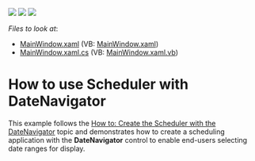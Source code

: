 <!-- default badges list -->
![](https://img.shields.io/endpoint?url=https://codecentral.devexpress.com/api/v1/VersionRange/128656151/17.2.7%2B)
[![](https://img.shields.io/badge/Open_in_DevExpress_Support_Center-FF7200?style=flat-square&logo=DevExpress&logoColor=white)](https://supportcenter.devexpress.com/ticket/details/T544898)
[![](https://img.shields.io/badge/📖_How_to_use_DevExpress_Examples-e9f6fc?style=flat-square)](https://docs.devexpress.com/GeneralInformation/403183)
<!-- default badges end -->
<!-- default file list -->
*Files to look at*:

* [MainWindow.xaml](./CS/SchedulerDateNavigatorExample/MainWindow.xaml) (VB: [MainWindow.xaml](./VB/SchedulerDateNavigatorExample/MainWindow.xaml))
* [MainWindow.xaml.cs](./CS/SchedulerDateNavigatorExample/MainWindow.xaml.cs) (VB: [MainWindow.xaml.vb](./VB/SchedulerDateNavigatorExample/MainWindow.xaml.vb))
<!-- default file list end -->
# How to use Scheduler with DateNavigator


This example follows the <a href="http://help.devexpress.com/#WPF/CustomDocument118066">How to: Create the Scheduler with the DateNavigator</a> topic and demonstrates how to create a scheduling application with the <strong>DateNavigator</strong> control to enable end-users selecting date ranges for display.<br><br>

<br/>


